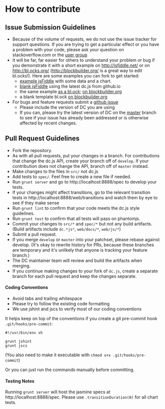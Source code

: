 # How to contribute

## Issue Submission Guidelines

* Because of the volume of requests, we do not use the issue tracker for support questions. If you are trying to get a particular effect or you have a problem with your code, please ask your question on stackoverflow.com or the [user group](https://groups.google.com/forum/?fromgroups#!forum/dc-js-user-group)
* It will be far, far easier for others to understand your problem or bug if you demonstrate it with a short example on http://jsfiddle.net/ or on http://bl.ocks.org/ (http://blockbuilder.org/ is a great way to edit bl.ocks!). Here are some examples you can fork to get started:
  * [example jsFiddle](http://jsfiddle.net/gordonwoodhull/os27xcg2/) with some data and a chart.
  * [blank jsFiddle](http://jsfiddle.net/gordonwoodhull/u57bfje8/) using the latest dc.js from github.io
  * the same example [as a bl.ock](http://bl.ocks.org/gordonwoodhull/ecce8e32d64c662cffd5); [on blockbuilder.org](http://blockbuilder.org/gordonwoodhull/ecce8e32d64c662cffd5)
  * a blank template bl.ock [on blockbuilder.org](http://blockbuilder.org/gordonwoodhull/9ab997c9a8d7d3380364)
* For bugs and feature requests submit a [github issue](http://github.com/dc-js/dc.js/issues)
  * Please include the version of DC you are using
  * If you can, please try the latest version of DC on the [master](https://raw.github.com/dc-js/dc.js/master/dc.js) branch to see if your issue has already been addressed or is otherwise affected by recent changes.

## Pull Request Guidelines

* Fork the repository.
* As with all pull requests, put your changes in a branch. For contributions that change the dc.js API, create your branch off of `develop`. If your contribution does not change the API, branch off of `master` instead.
* Make changes to the files in `src/` not dc.js
* Add tests to `spec/`. Feel free to create a new file if needed.
* Run `grunt server` and go to http://localhost:8888/spec to develop your tests.
* If your changes might affect transitions, go to the relevant transition tests in http://localhost:8888/web/transitions and watch them by eye to see if they make sense
* Run `grunt lint` to confirm that your code meets the dc.js style guidelines.
* Run `grunt test` to confirm that all tests will pass on phantomjs.
* Commit your changes to `src/*` and `spec/*` but not any build artifacts.  (Build artifacts include `dc.*js*`, `web/docs/*`, `web/js/*`)
* Submit a pull request.
* If you merge `develop` or `master` into your patchset, please rebase against develop. (It's okay to rewrite history for PRs, because these branches are temporary and it's unlikely that anyone is tracking your feature branch.)
* The DC maintainer team will review and build the artifacts when merging.
* If you continue making changes to your fork of `dc.js`, create a separate branch for each pull request and keep the changes separate.

#### Coding Conventions

* Avoid tabs and trailing whitespace
* Please try to follow the existing code formatting
* We use jshint and jscs to verify most of our coding conventions

It helps keep on top of the conventions if you create a git pre-commit hook `.git/hooks/pre-commit`:
```
#!/usr/bin/env sh

grunt jshint
grunt jscs
```

(You also need to make it executable with  `chmod u+x .git/hooks/pre-commit`)

Or you can just run the commands manually before committing.

#### Testing Notes

Running `grunt server` will host the jasmine specs at http://localhost:8888/spec.
Please use `.transitionDuration(0)` for all chart tests.
